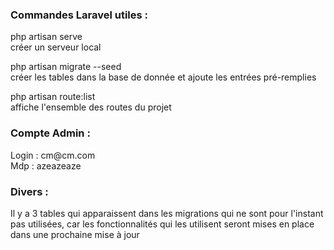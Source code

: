 <h3>Commandes Laravel utiles :</h3>
<p>php artisan serve <br/> créer un serveur local </p>

<p>php artisan migrate --seed <br/> créer les tables dans la base de donnée et ajoute les entrées pré-remplies </p>
    
<p>php artisan route:list <br/> affiche l'ensemble des routes du projet</p>
    
<h3>Compte Admin :</h3>
<p>Login : cm@cm.com<br/>Mdp : azeazeaze</p>

<h3>Divers :</h3>
<p>Il y a 3 tables qui apparaissent dans les migrations qui ne sont pour l'instant pas utilisées, car les fonctionnalités qui les utilisent seront mises en place dans une prochaine mise à jour</p>
